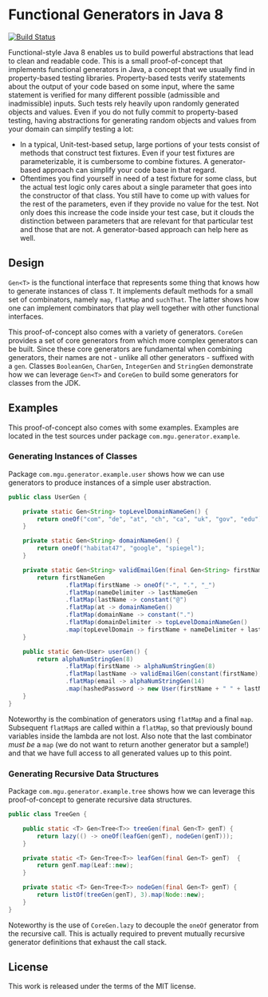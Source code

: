 # Functional Generators in Java 8

[![Build Status](https://travis-ci.org/mguenther/functional-generators.svg?branch=master)](https://travis-ci.org/mguenther/functional-generators.svg)

Functional-style Java 8 enables us to build powerful abstractions that lead to clean and readable code. This is a small proof-of-concept that implements functional generators in Java, a concept that we usually find in property-based testing libraries. Property-based tests verify statements about the output of your code based on some input, where the same statement is verified for many different possible (admissible and inadmissible) inputs. Such tests rely heavily upon randomly generated objects and values. Even if you do not fully commit to property-based testing, having abstractions for generating random objects and values from your domain can simplify testing a lot:
                                                                                                                                                                                                                                                            
* In a typical, Unit-test-based setup, large portions of your tests consist of methods that construct test fixtures. Even if your test fixtures are parameterizable, it is cumbersome to combine fixtures. A generator-based approach can simplify your code base in that regard.
* Oftentimes you find yourself in need of a test fixture for some class, but the actual test logic only cares about a single parameter that goes into the constructor of that class. You still have to come up with values for the rest of the parameters, even if they provide no value for the test. Not only does this increase the code inside your test case, but it clouds the distinction between parameters that are relevant for that particular test and those that are not. A generator-based approach can help here as well.

## Design

`Gen<T>` is the functional interface that represents some thing that knows how to generate instances of class `T`. It implements default methods for a small set of combinators, namely `map`, `flatMap` and `suchThat`. The latter shows how one can implement combinators that play well together with other functional interfaces.

This proof-of-concept also comes with a variety of generators. `CoreGen` provides a set of core generators from which more complex generators can be built. Since these core generators are fundamental when combining generators, their names are not - unlike all other generators - suffixed with a `gen`. Classes `BooleanGen`, `CharGen`, `IntegerGen` and `StringGen` demonstrate how we can leverage `Gen<T>` and `CoreGen` to build some generators for classes from the JDK.

## Examples

This proof-of-concept also comes with some examples. Examples are located in the test sources under package `com.mgu.generator.example`.

### Generating Instances of Classes

Package `com.mgu.generator.example.user` shows how we can use generators to produce instances of a simple user abstraction.

```java
public class UserGen {

    private static Gen<String> topLevelDomainNameGen() {
        return oneOf("com", "de", "at", "ch", "ca", "uk", "gov", "edu");
    }

    private static Gen<String> domainNameGen() {
        return oneOf("habitat47", "google", "spiegel");
    }

    private static Gen<String> validEmailGen(final Gen<String> firstNameGen, final Gen<String> lastNameGen) {
        return firstNameGen
                .flatMap(firstName -> oneOf("-", ".", "_")
                .flatMap(nameDelimiter -> lastNameGen
                .flatMap(lastName -> constant("@")
                .flatMap(at -> domainNameGen()
                .flatMap(domainName -> constant(".")
                .flatMap(domainDelimiter -> topLevelDomainNameGen()
                .map(topLevelDomain -> firstName + nameDelimiter + lastName + at + domainName + domainDelimiter + topLevelDomain)))))));
    }

    public static Gen<User> userGen() {
        return alphaNumStringGen(8)
                .flatMap(firstName -> alphaNumStringGen(8)
                .flatMap(lastName -> validEmailGen(constant(firstName), constant(lastName))
                .flatMap(email -> alphaNumStringGen(14)
                .map(hashedPassword -> new User(firstName + " " + lastName, email, hashedPassword)))));
    }
}
```
    
Noteworthy is the combination of generators using `flatMap` and a final `map`. Subsequent `flatMap`s are called within a `flatMap`, so that previously bound variables inside the lambda are not lost. Also note that the last combinator *must be* a `map` (we do not want to return another generator but a sample!) and that we have full access to all generated values up to this point.

### Generating Recursive Data Structures

Package `com.mgu.generator.example.tree` shows how we can leverage this proof-of-concept to generate recursive data structures.

```java
public class TreeGen {

    public static <T> Gen<Tree<T>> treeGen(final Gen<T> genT) {
        return lazy(() -> oneOf(leafGen(genT), nodeGen(genT)));
    }

    private static <T> Gen<Tree<T>> leafGen(final Gen<T> genT)  {
        return genT.map(Leaf::new);
    }

    private static <T> Gen<Tree<T>> nodeGen(final Gen<T> genT) {
        return listOf(treeGen(genT), 3).map(Node::new);
    }
}
```
    
Noteworthy is the use of `CoreGen.lazy` to decouple the `oneOf` generator from the recursive call. This is actually required to prevent mutually recursive generator definitions that exhaust the call stack.

## License

This work is released under the terms of the MIT license.